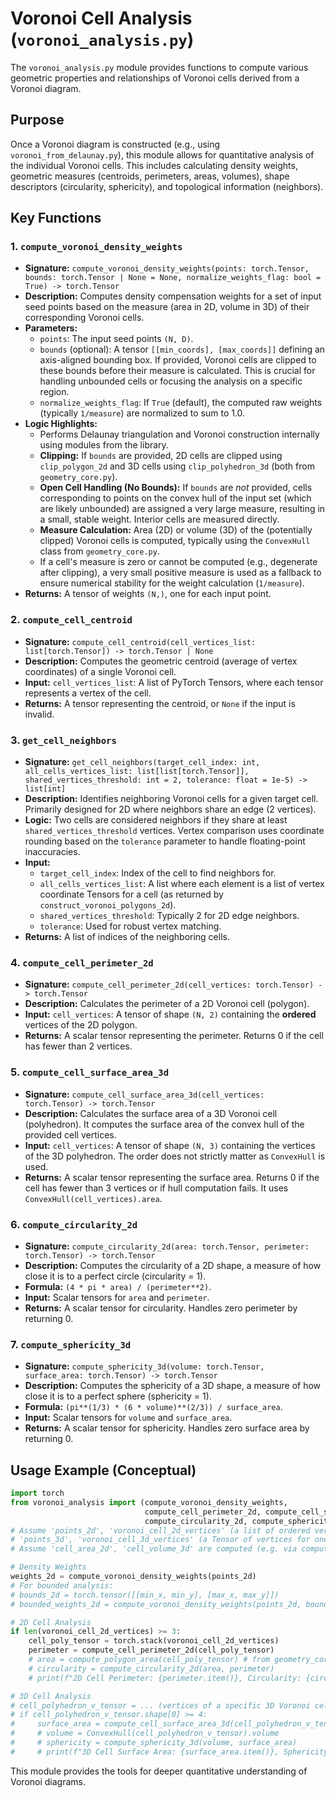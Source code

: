 # Voronoi Cell Analysis (`voronoi_analysis.py`)

The `voronoi_analysis.py` module provides functions to compute various geometric properties and relationships of Voronoi cells derived from a Voronoi diagram.

## Purpose

Once a Voronoi diagram is constructed (e.g., using `voronoi_from_delaunay.py`), this module allows for quantitative analysis of the individual Voronoi cells. This includes calculating density weights, geometric measures (centroids, perimeters, areas, volumes), shape descriptors (circularity, sphericity), and topological information (neighbors).

## Key Functions

### 1. `compute_voronoi_density_weights`

-   **Signature:** `compute_voronoi_density_weights(points: torch.Tensor, bounds: torch.Tensor | None = None, normalize_weights_flag: bool = True) -> torch.Tensor`
-   **Description:** Computes density compensation weights for a set of input seed points based on the measure (area in 2D, volume in 3D) of their corresponding Voronoi cells.
-   **Parameters:**
    -   `points`: The input seed points `(N, D)`.
    -   `bounds` (optional): A tensor `[[min_coords], [max_coords]]` defining an axis-aligned bounding box. If provided, Voronoi cells are clipped to these bounds before their measure is calculated. This is crucial for handling unbounded cells or focusing the analysis on a specific region.
    -   `normalize_weights_flag`: If `True` (default), the computed raw weights (typically `1/measure`) are normalized to sum to 1.0.
-   **Logic Highlights:**
    -   Performs Delaunay triangulation and Voronoi construction internally using modules from the library.
    -   **Clipping:** If `bounds` are provided, 2D cells are clipped using `clip_polygon_2d` and 3D cells using `clip_polyhedron_3d` (both from `geometry_core.py`).
    -   **Open Cell Handling (No Bounds):** If `bounds` are *not* provided, cells corresponding to points on the convex hull of the input set (which are likely unbounded) are assigned a very large measure, resulting in a small, stable weight. Interior cells are measured directly.
    -   **Measure Calculation:** Area (2D) or volume (3D) of the (potentially clipped) Voronoi cells is computed, typically using the `ConvexHull` class from `geometry_core.py`.
    -   If a cell's measure is zero or cannot be computed (e.g., degenerate after clipping), a very small positive measure is used as a fallback to ensure numerical stability for the weight calculation (`1/measure`).
-   **Returns:** A tensor of weights `(N,)`, one for each input point.

### 2. `compute_cell_centroid`

-   **Signature:** `compute_cell_centroid(cell_vertices_list: list[torch.Tensor]) -> torch.Tensor | None`
-   **Description:** Computes the geometric centroid (average of vertex coordinates) of a single Voronoi cell.
-   **Input:** `cell_vertices_list`: A list of PyTorch Tensors, where each tensor represents a vertex of the cell.
-   **Returns:** A tensor representing the centroid, or `None` if the input is invalid.

### 3. `get_cell_neighbors`

-   **Signature:** `get_cell_neighbors(target_cell_index: int, all_cells_vertices_list: list[list[torch.Tensor]], shared_vertices_threshold: int = 2, tolerance: float = 1e-5) -> list[int]`
-   **Description:** Identifies neighboring Voronoi cells for a given target cell. Primarily designed for 2D where neighbors share an edge (2 vertices).
-   **Logic:** Two cells are considered neighbors if they share at least `shared_vertices_threshold` vertices. Vertex comparison uses coordinate rounding based on the `tolerance` parameter to handle floating-point inaccuracies.
-   **Input:**
    -   `target_cell_index`: Index of the cell to find neighbors for.
    -   `all_cells_vertices_list`: A list where each element is a list of vertex coordinate Tensors for a cell (as returned by `construct_voronoi_polygons_2d`).
    -   `shared_vertices_threshold`: Typically 2 for 2D edge neighbors.
    -   `tolerance`: Used for robust vertex matching.
-   **Returns:** A list of indices of the neighboring cells.

### 4. `compute_cell_perimeter_2d`

-   **Signature:** `compute_cell_perimeter_2d(cell_vertices: torch.Tensor) -> torch.Tensor`
-   **Description:** Calculates the perimeter of a 2D Voronoi cell (polygon).
-   **Input:** `cell_vertices`: A tensor of shape `(N, 2)` containing the **ordered** vertices of the 2D polygon.
-   **Returns:** A scalar tensor representing the perimeter. Returns 0 if the cell has fewer than 2 vertices.

### 5. `compute_cell_surface_area_3d`

-   **Signature:** `compute_cell_surface_area_3d(cell_vertices: torch.Tensor) -> torch.Tensor`
-   **Description:** Calculates the surface area of a 3D Voronoi cell (polyhedron). It computes the surface area of the convex hull of the provided cell vertices.
-   **Input:** `cell_vertices`: A tensor of shape `(N, 3)` containing the vertices of the 3D polyhedron. The order does not strictly matter as `ConvexHull` is used.
-   **Returns:** A scalar tensor representing the surface area. Returns 0 if the cell has fewer than 3 vertices or if hull computation fails. It uses `ConvexHull(cell_vertices).area`.

### 6. `compute_circularity_2d`

-   **Signature:** `compute_circularity_2d(area: torch.Tensor, perimeter: torch.Tensor) -> torch.Tensor`
-   **Description:** Computes the circularity of a 2D shape, a measure of how close it is to a perfect circle (circularity = 1).
-   **Formula:** `(4 * pi * area) / (perimeter**2)`.
-   **Input:** Scalar tensors for `area` and `perimeter`.
-   **Returns:** A scalar tensor for circularity. Handles zero perimeter by returning 0.

### 7. `compute_sphericity_3d`

-   **Signature:** `compute_sphericity_3d(volume: torch.Tensor, surface_area: torch.Tensor) -> torch.Tensor`
-   **Description:** Computes the sphericity of a 3D shape, a measure of how close it is to a perfect sphere (sphericity = 1).
-   **Formula:** `(pi**(1/3) * (6 * volume)**(2/3)) / surface_area`.
-   **Input:** Scalar tensors for `volume` and `surface_area`.
-   **Returns:** A scalar tensor for sphericity. Handles zero surface area by returning 0.

## Usage Example (Conceptual)

```python
import torch
from voronoi_analysis import (compute_voronoi_density_weights, 
                              compute_cell_perimeter_2d, compute_cell_surface_area_3d,
                              compute_circularity_2d, compute_sphericity_3d)
# Assume 'points_2d', 'voronoi_cell_2d_vertices' (a list of ordered vertex Tensors for one cell),
# 'points_3d', 'voronoi_cell_3d_vertices' (a Tensor of vertices for one cell) are defined.
# Assume 'cell_area_2d', 'cell_volume_3d' are computed (e.g. via compute_voronoi_density_weights' internal logic or ConvexHull)

# Density Weights
weights_2d = compute_voronoi_density_weights(points_2d)
# For bounded analysis:
# bounds_2d = torch.tensor([[min_x, min_y], [max_x, max_y]])
# bounded_weights_2d = compute_voronoi_density_weights(points_2d, bounds=bounds_2d)

# 2D Cell Analysis
if len(voronoi_cell_2d_vertices) >= 3:
    cell_poly_tensor = torch.stack(voronoi_cell_2d_vertices)
    perimeter = compute_cell_perimeter_2d(cell_poly_tensor)
    # area = compute_polygon_area(cell_poly_tensor) # from geometry_core, or use ConvexHull
    # circularity = compute_circularity_2d(area, perimeter)
    # print(f"2D Cell Perimeter: {perimeter.item()}, Circularity: {circularity.item()}")

# 3D Cell Analysis
# cell_polyhedron_v_tensor = ... (vertices of a specific 3D Voronoi cell)
# if cell_polyhedron_v_tensor.shape[0] >= 4:
#     surface_area = compute_cell_surface_area_3d(cell_polyhedron_v_tensor)
#     # volume = ConvexHull(cell_polyhedron_v_tensor).volume
#     # sphericity = compute_sphericity_3d(volume, surface_area)
#     # print(f"3D Cell Surface Area: {surface_area.item()}, Sphericity: {sphericity.item()}")
```
This module provides the tools for deeper quantitative understanding of Voronoi diagrams.
